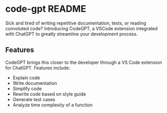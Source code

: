 # code-gpt README

Sick and tired of writing repetitive documentation, tests, or reading convoluted code? Introducing CodeGPT, a VSCode extension integrated with ChatGPT to greatly streamline your development process.

## Features

CodeGPT brings this closer to the developer through a VS Code extension for ChatGPT. Features include:

- Explain code
- Write documentation
- Simplify code
- Rewrite code based on style guide
- Generate test cases
- Analyze time complexity of a function
